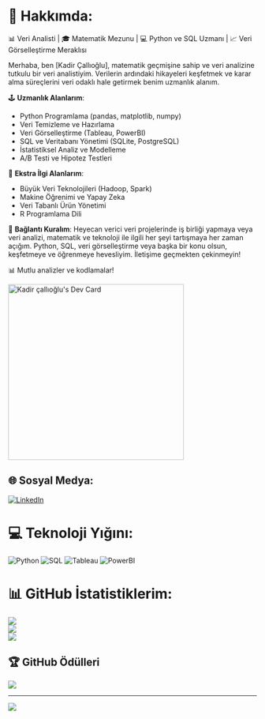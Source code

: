 # 💫 Hakkımda:
📊 Veri Analisti | 🎓 Matematik Mezunu | 💻 Python ve SQL Uzmanı | 📈 Veri Görselleştirme Meraklısı

Merhaba, ben [Kadir Çallıoğlu], matematik geçmişine sahip ve veri analizine tutkulu bir veri analistiyim. Verilerin ardındaki hikayeleri keşfetmek ve karar alma süreçlerini veri odaklı hale getirmek benim uzmanlık alanım.

🕹️ **Uzmanlık Alanlarım**:
- Python Programlama (pandas, matplotlib, numpy)
- Veri Temizleme ve Hazırlama
- Veri Görselleştirme (Tableau, PowerBI)
- SQL ve Veritabanı Yönetimi (SQLite, PostgreSQL)
- İstatistiksel Analiz ve Modelleme
- A/B Testi ve Hipotez Testleri

💼 **Ekstra İlgi Alanlarım**:
- Büyük Veri Teknolojileri (Hadoop, Spark)
- Makine Öğrenimi ve Yapay Zeka
- Veri Tabanlı Ürün Yönetimi
- R Programlama Dili

💬 **Bağlantı Kuralım**:
Heyecan verici veri projelerinde iş birliği yapmaya veya veri analizi, matematik ve teknoloji ile ilgili her şeyi tartışmaya her zaman açığım. Python, SQL, veri görselleştirme veya başka bir konu olsun, keşfetmeye ve öğrenmeye hevesliyim. İletişime geçmekten çekinmeyin!

📊 Mutlu analizler ve kodlamalar!

<a href="https://app.daily.dev/swoardd"><img src="https://api.daily.dev/devcards/v2/knRfmziRl2NxbEUU9Oa0k.png?type=default&r=p7q" width="356" alt="Kadir çallıoğlu's Dev Card"/></a>

## 🌐 Sosyal Medya:
[![LinkedIn](https://img.shields.io/badge/LinkedIn-%230077B5.svg?logo=linkedin&logoColor=white)](https://linkedin.com/in/kadircallıoğlu)

# 💻 Teknoloji Yığını:
![Python](https://img.shields.io/badge/python-%2314354C.svg?style=plastic&logo=python&logoColor=white) ![SQL](https://img.shields.io/badge/SQL-%23007ACC.svg?style=plastic&logo=sqlite&logoColor=white) ![Tableau](https://img.shields.io/badge/Tableau-E97627?style=plastic&logo=Tableau&logoColor=white) ![PowerBI](https://img.shields.io/badge/PowerBI-F2C811?style=plastic&logo=Power%20BI&logoColor=white)

# 📊 GitHub İstatistiklerim:
![](https://github-readme-stats.vercel.app/api?username=Daretny&theme=tokyonight&hide_border=true&include_all_commits=false&count_private=true)<br/>
![](https://github-readme-streak-stats.herokuapp.com/?user=Daretny&theme=tokyonight&hide_border=true)<br/>
![](https://github-readme-stats.vercel.app/api/top-langs/?username=Daretny&theme=tokyonight&hide_border=true&include_all_commits=false&count_private=true&layout=compact)

## 🏆 GitHub Ödülleri
![](https://github-profile-trophy.vercel.app/?username=Daretny&theme=matrix&no-frame=true&no-bg=false&margin-w=4)

---
[![](https://visitcount.itsvg.in/api?id=Daretny&icon=1&color=4)](https://visitcount.itsvg.in)
